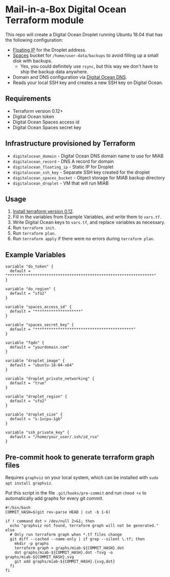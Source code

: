 # Mail-in-a-Box Digital Ocean Terraform module

This repo will create a Digital Ocean Droplet running Ubuntu 18.04 that has the following configuration:
* [Floating IP](https://www.digitalocean.com/docs/networking/floating-ips) for the Droplet address.
* [Spaces](https://www.digitalocean.com/docs/spaces) bucket for `/home/user-data/backups` to avoid filling up a small disk with backups.
  * Yes, you could definitely use `rsync`, but this way we don't have to ship the backup data anywhere.
* Domain and DNS configuration via [Digital Ocean DNS](https://www.digitalocean.com/docs/networking/dns).
* Reads your local SSH key and creates a new SSH key on Digital Ocean.

## Requirements
* Terraform version 0.12+
* Digital Ocean token
* Digital Ocean Spaces access id
* Digital Ocean Spaces secret key

## Infrastructure provisioned by Terraform
* `digitalocean_domain` - Digital Ocean DNS domain name to use for MIAB
* `digitalocean_record` - DNS A record for domain
* `digitalocean_floating_ip` - Static IP for Droplet
* `digitalocean_ssh_key` - Separate SSH key created for the droplet
* `digitalocean_spaces_bucket` - Object storage for MIAB backup directory
* `digitalocean_droplet` - VM that will run MIAB

## Usage
1. [Install terraform version 0.12](https://www.terraform.io/downloads.html).
2. Fill in the variables from Example Variables, and write them to `vars.tf`.
3. Write Digital Ocean keys to `vars.tf`, and replace variables as necessary.
4. Run `terraform init`.
5. Run `terraform plan`.
6. Run `terraform apply` if there were no errors during `terraform plan`.

## Example Variables
```
variable "do_token" {
  default = "****************************************************************"
}

variable "do_region" {
  default = "sfo2"
}

variable "spaces_access_id" {
  default = "********************"
}

variable "spaces_secret_key" {
  default = "*******************************************"
}

variable "fqdn" {
  default = "yourdomain.com"
}

variable "droplet_image" {
  default = "ubuntu-18-04-x64"
}

variable "droplet_private_networking" {
  default = "true"
}

variable "droplet_region" {
  default = "sfo2"
}

variable "droplet_size" {
  default = "s-1vcpu-1gb"
}

variable "ssh_private_key" {
  default = "/home/your_user/.ssh/id_rsa"
}
```

## Pre-commit hook to generate terraform graph files
Requires `graphviz` on your local system, which can be installed with `sudo apt install graphviz`.

Put this script in the file `.git/hooks/pre-commit` and run `chmod +x` to automatically add graphs for every git commit.

```
#!/bin/bash
COMMIT_HASH=$(git rev-parse HEAD | cut -b 1-6)

if ! command dot > /dev/null 2>&1; then
  echo "graphviz not found, terraform graph will not be generated."
else
  # Only run terraform graph when *.tf files change
  git diff --cached --name-only | if grep --silent \.tf; then
    mkdir -p graphs
    terraform graph > graphs/miab-${COMMIT_HASH}.dot
    dot graphs/miab-${COMMIT_HASH}.dot -Tsvg -o graphs/miab-${COMMIT_HASH}.svg
    git add graphs/miab-${COMMIT_HASH}.{svg,dot}
  fi
fi
```
